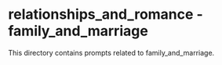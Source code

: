 # relationships_and_romance - family_and_marriage

This directory contains prompts related to family_and_marriage.